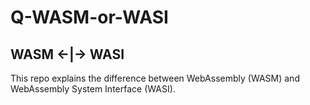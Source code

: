 # Q-WASM-or-WASI

## WASM <-|-> WASI

This repo explains the difference between WebAssembly (WASM) and WebAssembly System Interface (WASI). 

